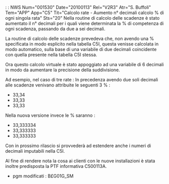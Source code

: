  :  : NWS Num="001530" Date="20100113" Rel="V2R3" Atr="S. Buffoli" Tem="APP" App="C5" Tit="Calcolo rate - Aumento n° decimali calcolo % di   ogni singola rata" Sts="20"
Nella routine di calcolo delle scadenze è stato aumentato il n° decimali per i quali viene determinata la % di competenza di ogni scadenza, passando da due a sei decimali.

La routine di calcolo delle scadenze prevedeva che, non avendo una % specificata in modo esplicito
nella tabella C5I, questa venisse calcolata in modo automatico, sulla base di una variabile di due
decimali coincidente con quella presente nella tabella C5I stessa.

Ora questo calcolo virtuale è stato appoggiato ad una variabile di 6 decimali in modo da aumentare
la precisione della suddivisione.

Ad esempio, nel caso di tre rate : 
In precedenza avendo due soli decimali alle scadenze venivano attribuite le seguenti 3 % : 
- 33,34
- 33,33
- 33,33

Nella nuova versione invece le % saranno : 
- 33,333334
- 33,333333
- 33,333333

Con in prossimo rilascio si provvederà ad estendere anche i numeri di decimali imputabili nella C5I.

Al fine di rendere nota la cosa ai clienti con le nuove installazioni è stata inoltre predisposta la PTF informativa C500113A.

-  pgm modificati :  B£G01G_SM
